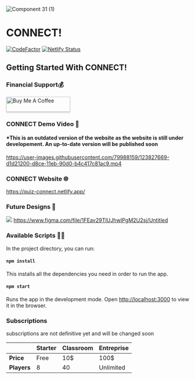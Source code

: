 ![Component 31 (1)](https://user-images.githubusercontent.com/79988159/128874212-42576756-19a1-426b-8e22-f7bcaac2e910.png)

# CONNECT!
<a href="https://www.codefactor.io/repository/github/john8790909/connect/overview/main"><img src="https://www.codefactor.io/repository/github/john8790909/connect/badge/main" alt="CodeFactor" /></a> [![Netlify Status](https://api.netlify.com/api/v1/badges/2730b6cc-54d6-4e6a-843a-5513838d48ca/deploy-status)](https://app.netlify.com/sites/quiz-connect/deploys)


## Getting Started With CONNECT!

### Financial Support💰
<a href="https://www.buymeacoffee.com/connect129" target="_blank"><img src="https://www.buymeacoffee.com/assets/img/custom_images/orange_img.png" alt="Buy Me A Coffee" style="height: 41px !important;width: 174px !important;box-shadow: 0px 3px 2px 0px rgba(190, 190, 190, 0.5) !important;-webkit-box-shadow: 0px 3px 2px 0px rgba(190, 190, 190, 0.5) !important;" ></a>

### CONNECT Demo Video 🎥
#### *This is an outdated version of the website as the website is still under developement. An up-to-date version will be published soon

https://user-images.githubusercontent.com/79988159/123827669-d1d21200-d8ce-11eb-90d0-b4c417c81ac9.mp4


### CONNECT Website 🌐

https://quiz-connect.netlify.app/

### Future Designs 🎨

<img src="https://emojis.slackmojis.com/emojis/images/1585055723/8322/figma.png?1585055723"/> https://www.figma.com/file/1FEav29TlUJhwIPgM2U2sj/Untitled

### Available Scripts 👨‍💻

In the project directory, you can run:

#### `npm install`

This installs all the dependencies you need in order to run the app.

#### `npm start`

Runs the app in the development mode.
Open [http://localhost:3000](http://localhost:3000) to view it in the browser.

### Subscriptions
subscriptions are not definitive yet and will be changed soon

|             | **Starter** | **Classroom** | **Entreprise** |
| ----------- | ----------- | ------------- | -------------- |
| **Price**   | Free        | 10$           | 100$           |
| **Players** | 8           | 40            | Unlimited      |
